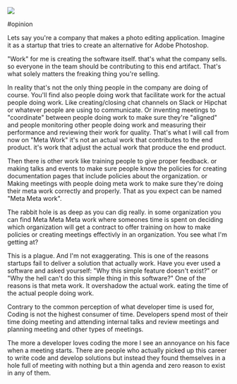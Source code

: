 ![](/public/139418066_1050912945385953_4786806288650608936_n.jpg)

#opinion

Lets say you're a company that makes a photo editing application. Imagine it as a startup that tries to create an alternative for Adobe Photoshop.

"Work" for me is creating the software itself. that's what the company sells. so everyone in the team should be contributing to this end artifact. That's what solely matters the freaking thing you're selling.

In reality that's not the only thing people in the company are doing of course. You'll find also people doing work that facilitate work for the actual people doing work. Like creating/closing chat channels on Slack or Hipchat or whatever people are using to communicate. Or inventing meetings to "coordinate" between people doing work to make sure they're "aligned" and people monitoring other people doing work and measuring their performance and reviewing their work for quality. That's what I will call from now on "Meta Work" it's not an actual work that contributes to the end product. it's work that adjust the actual work that produce the end product.

Then there is other work like training people to give proper feedback. or making talks and events to make sure people know the policies for creating documentation pages that include policies about the organization. or Making meetings with people doing meta work to make sure they're doing their meta work correctly and properly. That as you expect can be named "Meta Meta work".

The rabbit hole is as deep as you can dig really. in some organization you can find Meta Meta Meta work where someones time is spent on deciding which organization will get a contract to offer training on how to make policies or creating meetings effectivly in an organization. You see what I'm getting at?

This is a plague. And I'm not exaggerating. This is one of the reasons startups fail to deliver a solution that actually work. Have you ever used a software and asked yourself: "Why this simple feature doesn't exist?" or "Why the hell can't do this simple thing in this software?" One of the reasons is that meta work. It overshadow the actual work. eating the time of the actual people doing work.

Contrary to the common perception of what developer time is used for, Coding is not the highest consumer of time. Developers spend most of their time doing meeting and attending internal talks and review meetings and planning meeting and other types of meetings.

The more a developer loves coding the more I see an annoyance on his face when a meeting starts. There are people who actually picked up this career to write code and develop solutions but instead they found themselves in a hole full of meeting with nothing but a thin agenda and zero reason to exist in any of them.
